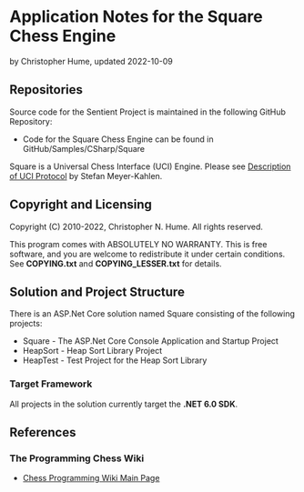 # Application Notes for the Square Chess Engine
by Christopher Hume, updated 2022-10-09
## Repositories
Source code for the Sentient Project is maintained in the following GitHub Repository:

* Code for the Square Chess Engine can be found in GitHub/Samples/CSharp/Square

Square is a Universal Chess Interface (UCI) Engine.  Please see [Description of UCI Protocol](https://ucichessengine.wordpress.com/2011/03/16/description-of-uci-protocol/) by Stefan Meyer-Kahlen.

## Copyright and Licensing
Copyright (C) 2010-2022, Christopher N. Hume.  All rights reserved.

This program comes with ABSOLUTELY NO WARRANTY.  This is free software, and you are welcome to redistribute it under certain conditions.  See **COPYING.txt** and **COPYING_LESSER.txt** for details.

## Solution and Project Structure
There is an ASP.Net Core solution named Square consisting of the following projects:

* Square - The ASP.Net Core Console Application and Startup Project
* HeapSort - Heap Sort Library Project
* HeapTest - Test Project for the Heap Sort Library

### Target Framework
All projects in the solution currently target the **.NET 6.0 SDK**.

## References

### The Programming Chess Wiki
* [Chess Programming Wiki Main Page](https://www.chessprogramming.org/Main_Page)

